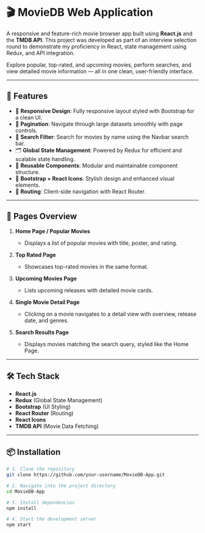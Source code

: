 # 🎬 MovieDB Web Application

A responsive and feature-rich movie browser app built using **React.js** and the **TMDB API**. This project was developed as part of an interview selection round to demonstrate my proficiency in React, state management using Redux, and API integration.

Explore popular, top-rated, and upcoming movies, perform searches, and view detailed movie information — all in one clean, user-friendly interface.

---

## 🚀 Features

- 🎯 **Responsive Design**: Fully responsive layout styled with Bootstrap for a clean UI.
- 📄 **Pagination**: Navigate through large datasets smoothly with page controls.
- 🔎 **Search Filter**: Search for movies by name using the Navbar search bar.
- 🗂️ **Global State Management**: Powered by Redux for efficient and scalable state handling.
- 🧩 **Reusable Components**: Modular and maintainable component structure.
- 🎨 **Bootstrap + React Icons**: Stylish design and enhanced visual elements.
- 🔗 **Routing**: Client-side navigation with React Router.

---

## 📄 Pages Overview

1. **Home Page / Popular Movies**
   - Displays a list of popular movies with title, poster, and rating.

2. **Top Rated Page**
   - Showcases top-rated movies in the same format.

3. **Upcoming Movies Page**
   - Lists upcoming releases with detailed movie cards.

4. **Single Movie Detail Page**
   - Clicking on a movie navigates to a detail view with overview, release date, and genres.

5. **Search Results Page**
   - Displays movies matching the search query, styled like the Home Page.

---

## 🛠️ Tech Stack

- **React.js**
- **Redux** (Global State Management)
- **Bootstrap** (UI Styling)
- **React Router** (Routing)
- **React Icons**
- **TMDB API** (Movie Data Fetching)

---

## 📦 Installation

```bash
# 1. Clone the repository
git clone https://github.com/your-username/MovieDB-App.git

# 2. Navigate into the project directory
cd MovieDB-App

# 3. Install dependencies
npm install

# 4. Start the development server
npm start

